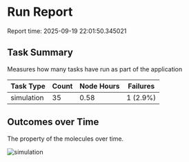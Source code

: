 # Run Report
Report time: 2025-09-19 22:01:50.345021

## Task Summary
Measures how many tasks have run as part of the application

| Task Type   |   Count |   Node Hours | Failures   |
|-------------|---------|--------------|------------|
| simulation  |      35 |         0.58 | 1 (2.9%)   |

## Outcomes over Time
The property of the molecules over time.

![simulation](simulation-outputs.png)
